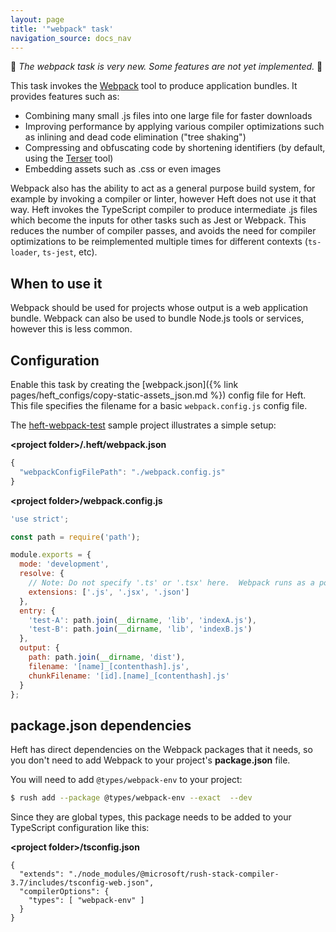 ```yaml
---
layout: page
title: '"webpack" task'
navigation_source: docs_nav
---
```


🚨 *The webpack task is very new. Some features are not yet implemented.* 🚨

<!-- No we are not going to use branded capitalization like "webpack" or "npm". ;-) -->

This task invokes the [Webpack](https://webpack.js.org/) tool to produce application bundles.  It provides features such as:

- Combining many small .js files into one large file for faster downloads
- Improving performance by applying various compiler optimizations such as inlining and dead code elimination ("tree shaking")
- Compressing and obfuscating code by shortening identifiers (by default, using the [Terser](https://terser.org/) tool)
- Embedding assets such as .css or even images

Webpack also has the ability to act as a general purpose build system, for example by invoking a compiler or linter, however Heft does not use it that way.  Heft invokes the TypeScript compiler to produce intermediate .js files which become the inputs for other tasks such as Jest or Webpack.  This reduces the number of compiler passes, and avoids the need for compiler optimizations to be reimplemented multiple times for different contexts (`ts-loader`, `ts-jest`, etc).


## When to use it

Webpack should be used for projects whose output is a web application bundle.  Webpack can also be used to bundle Node.js tools or services, however this is less common.


## Configuration

Enable this task by creating the [webpack.json]({% link pages/heft_configs/copy-static-assets_json.md %}) config file for Heft.  This file specifies the filename for a basic `webpack.config.js` config file.

The [heft-webpack-test](https://github.com/microsoft/rushstack/tree/master/build-tests/heft-webpack-test) sample project illustrates a simple setup:

**&lt;project folder&gt;/.heft/webpack.json**
```js
{
  "webpackConfigFilePath": "./webpack.config.js"
}
```

**&lt;project folder&gt;/webpack.config.js**
```js
'use strict';

const path = require('path');

module.exports = {
  mode: 'development',
  resolve: {
    // Note: Do not specify '.ts' or '.tsx' here.  Webpack runs as a postprocess after the compiler.
    extensions: ['.js', '.jsx', '.json']
  },
  entry: {
    'test-A': path.join(__dirname, 'lib', 'indexA.js'),
    'test-B': path.join(__dirname, 'lib', 'indexB.js')
  },
  output: {
    path: path.join(__dirname, 'dist'),
    filename: '[name]_[contenthash].js',
    chunkFilename: '[id].[name]_[contenthash].js'
  }
};
```


## package.json dependencies

Heft has direct dependencies on the Webpack packages that it needs, so you don't need to add Webpack to your project's **package.json** file.

You will need to add `@types/webpack-env` to your project:

```bash
$ rush add --package @types/webpack-env --exact  --dev
```

Since they are global types, this package needs to be added to your TypeScript configuration like this:

**&lt;project folder&gt;/tsconfig.json**
```
{
  "extends": "./node_modules/@microsoft/rush-stack-compiler-3.7/includes/tsconfig-web.json",
  "compilerOptions": {
    "types": [ "webpack-env" ]
  }
}
```
